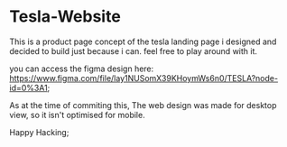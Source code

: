 # Tesla-Website

This is a product page concept of the tesla landing page i designed and decided to build just because i can. feel free to play around with it. 

you can access the figma design here: https://www.figma.com/file/lay1NUSomX39KHoymWs6n0/TESLA?node-id=0%3A1;

As at the time of commiting this, The web design was made for desktop view, so it isn't optimised for mobile.

Happy Hacking;
